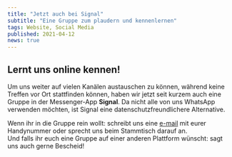 ```yaml
---
title: "Jetzt auch bei Signal"
subtitle: "Eine Gruppe zum plaudern und kennenlernen"
tags: Website, Social Media
published: 2021-04-12
news: true
---
```


## Lernt uns online kennen!

Um uns weiter auf vielen Kanälen austauschen zu können, während keine Treffen vor Ort stattfinden können, haben wir jetzt seit kurzem auch eine Gruppe in der Messenger-App **Signal**. Da nicht alle von uns WhatsApp verwenden möchten, ist Signal eine datenschutzfreundlichere Alternative.  

Wenn ihr in die Gruppe rein wollt: schreibt uns eine [e-mail](/kontakt/) mit eurer Handynummer oder sprecht uns beim Stammtisch darauf an.  
Und falls ihr euch eine Gruppe auf einer anderen Plattform wünscht: sagt uns auch gerne Bescheid!
